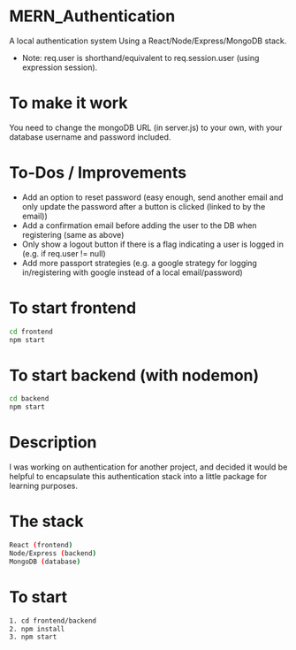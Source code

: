 # MERN_Authentication
A local authentication system Using a React/Node/Express/MongoDB stack.
* Note: req.user is shorthand/equivalent to req.session.user (using expression session).

# To make it work
You need to change the mongoDB URL (in server.js) to your own, with your database username and password included.

# To-Dos / Improvements
- Add an option to reset password (easy enough, send another email and only update the password after a button is clicked (linked to by the email))
- Add a confirmation email before adding the user to the DB when registering (same as above)
- Only show a logout button if there is a flag indicating a user is logged in (e.g. if req.user != null)
- Add more passport strategies (e.g. a google strategy for logging in/registering with google instead of a local email/password)

# To start frontend
```bash
cd frontend
npm start
```

# To start backend (with nodemon)
```bash
cd backend
npm start
```

# Description

I was working on authentication for another project, and decided it would be helpful to encapsulate this authentication stack into a little package for learning purposes.


# The stack
```bash
React (frontend)
Node/Express (backend)
MongoDB (database)
```

# To start
```bash
1. cd frontend/backend
2. npm install
3. npm start
```
